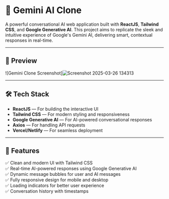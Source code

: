 # 🚀 Gemini AI Clone  
A powerful conversational AI web application built with **ReactJS**, **Tailwind CSS**, and **Google Generative AI**. This project aims to replicate the sleek and intuitive experience of Google's Gemini AI, delivering smart, contextual responses in real-time.

---

## 📸 Preview  
![Gemini Clone Screenshot]![Screenshot 2025-03-26 134313](https://github.com/user-attachments/assets/a578e8e6-cbad-4d8b-a0bd-25c0fc36e04c)



---

## 🛠️ Tech Stack  
- **ReactJS** — For building the interactive UI  
- **Tailwind CSS** — For modern styling and responsiveness  
- **Google Generative AI** — For AI-powered conversational responses  
- **Axios** — For handling API requests  
- **Vercel/Netlify** — For seamless deployment  

---

## 🎯 Features  
✅ Clean and modern UI with Tailwind CSS  
✅ Real-time AI-powered responses using Google Generative AI  
✅ Dynamic message bubbles for user and AI messages  
✅ Fully responsive design for mobile and desktop  
✅ Loading indicators for better user experience  
✅ Conversation history with timestamps  
